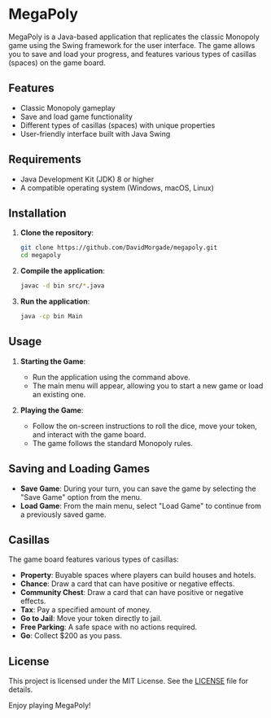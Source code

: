 # MegaPoly

MegaPoly is a Java-based application that replicates the classic Monopoly game using the Swing framework for the user interface. The game allows you to save and load your progress, and features various types of casillas (spaces) on the game board.

## Features

- Classic Monopoly gameplay
- Save and load game functionality
- Different types of casillas (spaces) with unique properties
- User-friendly interface built with Java Swing

## Requirements

- Java Development Kit (JDK) 8 or higher
- A compatible operating system (Windows, macOS, Linux)

## Installation

1. **Clone the repository**:
   ```sh
   git clone https://github.com/DavidMorgade/megapoly.git
   cd megapoly
   ```

2. **Compile the application**:
   ```sh
   javac -d bin src/*.java
   ```

3. **Run the application**:
   ```sh
   java -cp bin Main
   ```

## Usage

1. **Starting the Game**:
   - Run the application using the command above.
   - The main menu will appear, allowing you to start a new game or load an existing one.

2. **Playing the Game**:
   - Follow the on-screen instructions to roll the dice, move your token, and interact with the game board.
   - The game follows the standard Monopoly rules.

## Saving and Loading Games

- **Save Game**: During your turn, you can save the game by selecting the "Save Game" option from the menu.
- **Load Game**: From the main menu, select "Load Game" to continue from a previously saved game.

## Casillas

The game board features various types of casillas:

- **Property**: Buyable spaces where players can build houses and hotels.
- **Chance**: Draw a card that can have positive or negative effects.
- **Community Chest**: Draw a card that can have positive or negative effects.
- **Tax**: Pay a specified amount of money.
- **Go to Jail**: Move your token directly to jail.
- **Free Parking**: A safe space with no actions required.
- **Go**: Collect $200 as you pass.


## License

This project is licensed under the MIT License. See the [LICENSE](LICENSE) file for details.


Enjoy playing MegaPoly!
